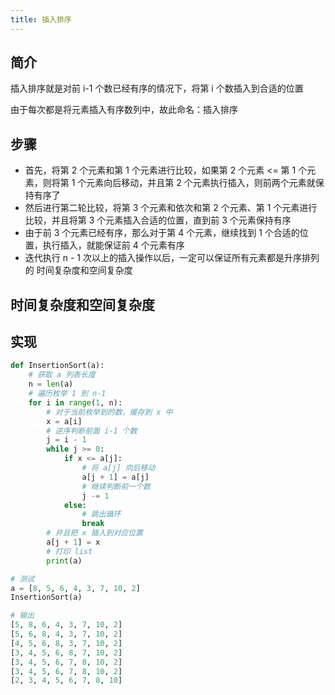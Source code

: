 ```yaml
---
title: 插入排序
---
```


## 简介

插入排序就是对前 i-1 个数已经有序的情况下，将第 i 个数插入到合适的位置

由于每次都是将元素插入有序数列中，故此命名：插入排序

## 步骤

- 首先，将第 2 个元素和第 1 个元素进行比较，如果第 2 个元素 <= 第 1 个元素，则将第 1 个元素向后移动，并且第 2 个元素执行插入，则前两个元素就保持有序了
- 然后进行第二轮比较，将第 3 个元素和依次和第 2 个元素、第 1 个元素进行比较，并且将第 3 个元素插入合适的位置，直到前 3 个元素保持有序
- 由于前 3 个元素已经有序，那么对于第 4 个元素，继续找到 1 个合适的位置，执行插入，就能保证前 4 个元素有序
- 迭代执行 n - 1 次以上的插入操作以后，一定可以保证所有元素都是升序排列的
时间复杂度和空间复杂度

## 时间复杂度和空间复杂度

## 实现

```py
def InsertionSort(a):
    # 获取 a 列表长度
    n = len(a)
    # 遍历枚举 1 到 n-1
    for i in range(1, n):
        # 对于当前枚举到的数，缓存到 x 中
        x = a[i]
        # 逆序判断前面 i-1 个数
        j = i - 1
        while j >= 0:
            if x <= a[j]:
                # 将 a[j] 向后移动
                a[j + 1] = a[j]
                # 继续判断前一个数
                j -= 1
            else:
                # 跳出循环
                break
        # 并且把 x 插入到对应位置
        a[j + 1] = x
        # 打印 list
        print(a)

# 测试
a = [8, 5, 6, 4, 3, 7, 10, 2]
InsertionSort(a)

# 输出
[5, 8, 6, 4, 3, 7, 10, 2]
[5, 6, 8, 4, 3, 7, 10, 2]
[4, 5, 6, 8, 3, 7, 10, 2]
[3, 4, 5, 6, 8, 7, 10, 2]
[3, 4, 5, 6, 7, 8, 10, 2]
[3, 4, 5, 6, 7, 8, 10, 2]
[2, 3, 4, 5, 6, 7, 8, 10]
```
